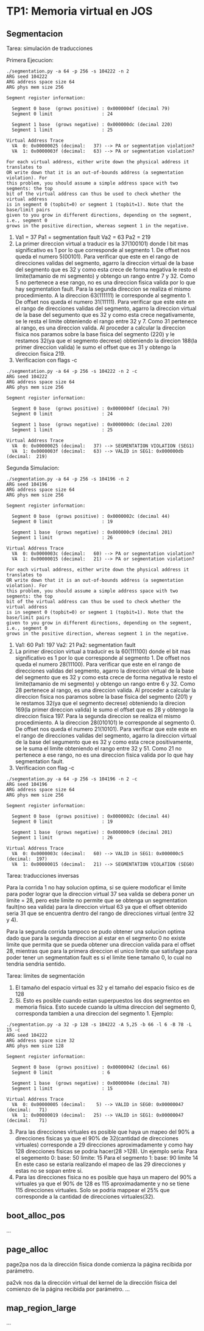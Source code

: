 TP1: Memoria virtual en JOS
===========================

Segmentacion
--------------
Tarea: simulación de traducciones

Primera Ejecucion:
```
./segmentation.py -a 64 -p 256 -s 104222 -n 2
ARG seed 104222
ARG address space size 64
ARG phys mem size 256

Segment register information:

  Segment 0 base  (grows positive) : 0x0000004f (decimal 79)
  Segment 0 limit                  : 24

  Segment 1 base  (grows negative) : 0x000000dc (decimal 220)
  Segment 1 limit                  : 25

Virtual Address Trace
  VA  0: 0x00000025 (decimal:   37) --> PA or segmentation violation?
  VA  1: 0x0000003f (decimal:   63) --> PA or segmentation violation?

For each virtual address, either write down the physical address it translates to
OR write down that it is an out-of-bounds address (a segmentation violation). For
this problem, you should assume a simple address space with two segments: the top
bit of the virtual address can thus be used to check whether the virtual address
is in segment 0 (topbit=0) or segment 1 (topbit=1). Note that the base/limit pairs
given to you grow in different directions, depending on the segment, i.e., segment 0
grows in the positive direction, whereas segment 1 in the negative. 
```
1. Va1 = 37 
   Pa1 = segmentation fault 
   Va2 = 63
   Pa2 = 219
2. La primer direccion virtual a traducir es la 37(100101) donde l bit mas significativo es 1 por lo que corresponde al segmento 1. De offset nos queda el numero 5(00101). Para verificar que este en el rango de direcciones validas del segmento, agarro la direccion virtual de la base del segmento que es 32 y como esta crece de forma negativa le resto el limite(tamanio de mi segmento) y obtengo un rango entre 7 y 32. Como 5 no pertenece a ese rango, no es una direccion fisica valida por lo que hay segmentation fault.
Para la segunda direccion se realiza el mismo procedimiento. A la direccion 63(111111) le corresponde al segmento 1. De offset nos queda el numero 31(11111). Para verificar que este este en el rango de direcciones validas del segmento, agarro la direccion virtual de la base del segumento que es 32 y como esta crece negativamente, se le resta el limite obteniendo el rango entre 32 y 7. Como 31 pertenece al rango, es una direccion valida. Al proceder a calcular la direccion fisica nos paramos sobre la base fisica del segmento (220) y le restamos 32(ya que el segmento decrese) obtieniendo la direcion 188(la primer direccion valida) le sumo el offset que es 31 y obtengo la direccion fisica 219. 
3. Verificacion con flags -c
``` 
./segmentation.py -a 64 -p 256 -s 104222 -n 2 -c
ARG seed 104222
ARG address space size 64
ARG phys mem size 256

Segment register information:

  Segment 0 base  (grows positive) : 0x0000004f (decimal 79)
  Segment 0 limit                  : 24

  Segment 1 base  (grows negative) : 0x000000dc (decimal 220)
  Segment 1 limit                  : 25

Virtual Address Trace
  VA  0: 0x00000025 (decimal:   37) --> SEGMENTATION VIOLATION (SEG1)
  VA  1: 0x0000003f (decimal:   63) --> VALID in SEG1: 0x000000db (decimal:  219)
```

Segunda Simulacion:
```
./segmentation.py -a 64 -p 256 -s 104196 -n 2 
ARG seed 104196
ARG address space size 64
ARG phys mem size 256

Segment register information:

  Segment 0 base  (grows positive) : 0x0000002c (decimal 44)
  Segment 0 limit                  : 19

  Segment 1 base  (grows negative) : 0x000000c9 (decimal 201)
  Segment 1 limit                  : 26

Virtual Address Trace
  VA  0: 0x0000003c (decimal:   60) --> PA or segmentation violation?
  VA  1: 0x00000015 (decimal:   21) --> PA or segmentation violation?

For each virtual address, either write down the physical address it translates to
OR write down that it is an out-of-bounds address (a segmentation violation). For
this problem, you should assume a simple address space with two segments: the top
bit of the virtual address can thus be used to check whether the virtual address
is in segment 0 (topbit=0) or segment 1 (topbit=1). Note that the base/limit pairs
given to you grow in different directions, depending on the segment, i.e., segment 0
grows in the positive direction, whereas segment 1 in the negative. 
```
1. Va1: 60 Pa1: 197
   Va2: 21 Pa2: segmentation fault
2. La primer direccion virtual a traducir es la 60(111100) donde el bit mas significativo es 1 por lo que corresponde al segmento 1. De offset nos queda el numero 28(11100). Para verificar que este en el rango de direcciones validas del segmento, agarro la direccion virtual de la base del segmento que es 32 y como esta crece de forma negativa le resto el limite(tamanio de mi segmento) y obtengo un rango entre 6 y 32. Como 28 pertenece al rango, es una direccion valida. Al proceder a calcular la direccion fisica nos paramos sobre la base fisica del segmento (201) y le restamos 32(ya que el segmento decrese) obteniendo la direcion 169(la primer direccion valida) le sumo el offset que es 28 y obtengo la direccion fisica 197.
Para la segunda direccion se realiza el mismo procedimiento. A la direccion 28(010101) le corresponde al segmento 0. De offset nos queda el numero 21(10101). Para verificar que este este en el rango de direcciones validas del segmento, agarro la direccion virtual de la base del segumento que es 32 y como esta crece positivamente, se le suma el limite obteniendo el rango entre 32 y 51. Como 21 no pertenece a ese rango, no es una direccion fisica valida por lo que hay segmentation fault.
3. Verificacion con flag -c
```
./segmentation.py -a 64 -p 256 -s 104196 -n 2 -c
ARG seed 104196
ARG address space size 64
ARG phys mem size 256

Segment register information:

  Segment 0 base  (grows positive) : 0x0000002c (decimal 44)
  Segment 0 limit                  : 19

  Segment 1 base  (grows negative) : 0x000000c9 (decimal 201)
  Segment 1 limit                  : 26

Virtual Address Trace
  VA  0: 0x0000003c (decimal:   60) --> VALID in SEG1: 0x000000c5 (decimal:  197)
  VA  1: 0x00000015 (decimal:   21) --> SEGMENTATION VIOLATION (SEG0)
```
Tarea: traducciones inversas

Para la corrida 1 no hay solucion optima, si se quiere modoficar el limite para poder lograr que la direccion virtual 37 sea valida se debera poner un limite = 28, pero este limite no permite que se obtenga un segmentation fault(no sea valida) para la direccion virtual 63 ya que el offset obtenido seria 31 que se encuentra dentro del rango de direcciones virtual (entre 32 y 4).

Para la segunda corrida tampoco se pudo obtener una solucion optima dado que para la segunda direccion al estar en el segmento 0 no existe limite que permita que se pueda obtener una direccion valida para el offset 28, mientras que para la primera direccion el unico limite que satisfage para poder tener un segmentation fault es si el limite tiene tamaño 0, lo cual no tendria sendria sentido. 

Tarea: límites de segmentación
1. El tamaño del espacio virtual es 32 y el tamaño del espacio fisico es de 128
2. Si. Esto es posible cuando estan superpuestos los dos segmentos en memoria fisica. Esto sucede cuando la ultima direccion del segmento 0, corresponda tambien a una direccion del segmento 1. 
Ejemplo:
```
./segmentation.py -a 32 -p 128 -s 104222 -A 5,25 -b 66 -l 6 -B 78 -L 15 -c
ARG seed 104222
ARG address space size 32
ARG phys mem size 128

Segment register information:

  Segment 0 base  (grows positive) : 0x00000042 (decimal 66)
  Segment 0 limit                  : 6

  Segment 1 base  (grows negative) : 0x0000004e (decimal 78)
  Segment 1 limit                  : 15

Virtual Address Trace
  VA  0: 0x00000005 (decimal:    5) --> VALID in SEG0: 0x00000047 (decimal:   71)
  VA  1: 0x00000019 (decimal:   25) --> VALID in SEG1: 0x00000047 (decimal:   71)
```
3. Para las direcciones virtuales es posible que haya un mapeo del 90% a direcciones fisicas ya que el 90% de 32(cantidad de direcciones virtuales) corresponde a 29 direcciones aproximadamente y como hay 128 direcciones fisicas se podria hacer(28 >128). Un ejemplo seria:
Para el segemento 0:
base: 50
limite: 15
Para el segmento 1:
base: 90
limite 14
En este caso se estaria realizando el mapeo de las 29 direcciones y estas no se sopan entre si. 
4. Para las direcciones fisica no es posible que haya un mapero del 90% a virtuales ya que el 90% de 128 es 115 aproximadamente y no se tiene 115 direcciones virtuales. Solo se podria mappear el 25% que corresponde a la cantidad de direcciones virtuales(32).

boot_alloc_pos
--------------

...


page_alloc
----------
page2pa nos da la dirección física donde comienza la página recibida por parámetro.

pa2vk nos da la dirección virtual del kernel de la dirección física del comienzo de la página recibida por parámetro.
...


map_region_large
----------------

...

